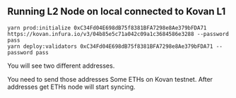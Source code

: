 ## Running L2 Node on local connected to Kovan L1

```
yarn prod:initialize 0xC34Fd04E698dB75f8381BFA7298e8Ae379bFDA71 https://kovan.infura.io/v3/04b85e5c71a042c09a1c3684586e3288 --password pass
yarn deploy:validators 0xC34Fd04E698dB75f8381BFA7298e8Ae379bFDA71 --password pass
```

You will see two different addresses.

You need to send those addresses Some ETHs on Kovan testnet. After addresses get ETHs node will start syncing.